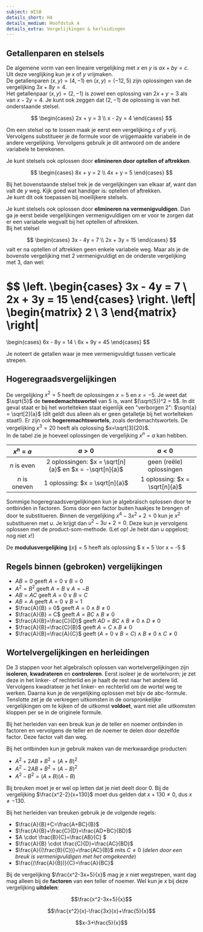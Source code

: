 ```yaml
---
subject: WISB
details_short: H4
details_medium: Hoofdstuk 4
details_extra: Vergelijkingen & herleidingen
---
```


## Getallenparen en stelsels

De algemene vorm van een lineaire vergelijking met $x$ en $y$ is $ax+by=c$. Uit deze verglijking kun je $x$ of $y$ vrijmaken.  
De getallenparen $(x, y) = (4, -1)$ en $(x, y) = (-12, 5)$ zijn oplossingen van de vergelijking $3x+8y=4$.  
Het getallenpaar $(x, y) = (2, -1)$ is zowel een oplossing van $2x+y=3$ als van $x-2y=4$. Je kunt ook zeggen dat $(2, -1)$ de oplossing is van het onderstaande stelsel.

$$
\begin{cases}
2x + y = 3 \\
x - 2y = 4
\end{cases}
$$

Om een stelsel op te lossen maak je eerst een vergelijking $x$ of $y$ vrij. Vervolgens substitueer je de formule voor de vrijgemaakte variabele in de andere vergelijking. Vervolgens gebruik je dit antwoord om de andere variabele te berekenen.

Je kunt stelsels ook oplossen door **elimineren door optellen of aftrekken**.

$$
\begin{cases}
8x + y = 2 \\
4x + y = 5
\end{cases}
$$

Bij het bovenstaande stelsel trek je de vergelijkingen van elkaar af, want dan valt de $y$ weg. Kijk goed wat handiger is: optellen of aftrekken.  
Je kunt dit ook toepassen bij moeilijkere stelsels.

Je kunt stelsels ook oplossen door **elimineren na vermenigvuldigen**. Dan ga je eerst beide vergelijkingen vermenigvuldigen om er voor te zorgen dat er een variabele wegvalt bij het optellen of aftrekken.  
Bij het stelsel

$$
\begin{cases}
3x - 4y = 7 \\
2x + 3y = 15
\end{cases}
$$
valt er na optellen of aftrekken geen enkele variabele weg. Maar als je de bovenste vergelijking met 2 vermenigvuldigt en de onderste vergelijking met 3, dan wel:

$$
\left.
\begin{cases}
3x - 4y = 7 \\
2x + 3y = 15
\end{cases}
\right.
\left|
\begin{matrix}
2 \\
3
\end{matrix}
\right|
=
\begin{cases}
6x - 8y = 14 \\
6x + 9y = 45
\end{cases}
$$

Je noteert de getallen waar je mee vermenigvuldigt tussen verticale strepen.

## Hogeregraadsvergelijkingen

De vergelijking $x^2 = 5$ heeft de oplossingen $x=5$ en $x=-5$. Je weet dat $\sqrt{5}$ de **tweedemachtswortel** van 5 is, want $(\sqrt{5})^2 = 5$. In dit geval staat er bij het wortelteken staat eigenlijk een "verborgen 2": $\sqrt{a} = \sqrt[2]{a}$ (dit geldt dus alleen als er geen getalletje bij het wortelteken staat!). Er zijn ook **hogeremachtswortels**, zoals derdemachtswortels. De vergelijking $x^3 = 20$ heeft als oplossing $x=\sqrt[3]{20}$.  
In de tabel zie je hoeveel oplossingen de vergelijking $x^n = a$ kan hebben.

|   $x^n = a$   |                        $a > 0$                         |            $a < 0$             |
| :-----------: | :----------------------------------------------------: | :----------------------------: |
|  $n$ is even  | 2 oplossingen: $x = \sqrt[n]{a}$ en $x = -\sqrt[n]{a}$ |    geen (reële) oplossingen    |
| $n$ is oneven |             1 oplossing: $x = \sqrt[n]{a}$             | 1 oplossing: $x = \sqrt[n]{a}$ |

Sommige hogeregraadsvergelijkingen kun je algebraïsch oplossen door te ontbinden in factoren. Soms door een factor buiten haakjes te brengen of door te substitueren. Binnen de vergelijking $x^4-3x^2+2=0$ kun je $x^2$ substitueren met $u$. Je krijgt dan $u^2-3u+2=0$. Deze kun je vervolgens oplossen met de product-som-methode. (Let op! Je hebt dan $u$ opgelost; nog niet $x$!)

De **modulusvergelijking** $\| x \| = 5$ heeft als oplossing $ x = 5 \lor x = -5 $

## Regels binnen (gebroken) vergelijkingen

* $AB = 0$ geeft $A = 0 \lor B = 0$
* $A^2=B^2$ geeft $A=B \lor A=-B$
* $AB=AC$ geeft $A=0 \lor B=C$
* $AB=A$ geeft $A=0 \lor B=1$  
* $\frac{A}{B} = 0$ geeft $A=0 \land B \neq 0$
* $\frac{A}{B} = C$ geeft $A=BC \land B \neq 0$
* $\frac{A}{B}=\frac{C}{D}$ geeft $AD=BC \land B \neq 0 \land D \neq 0$
* $\frac{A}{B}=\frac{C}{B}$ geeft $A=C \land B \neq 0$
* $\frac{A}{B}=\frac{A}{C}$ geeft $(A=0 \lor B=C) \land B \neq 0 \land C \neq 0$

## Wortelvergelijkingen en herleidingen

De 3 stappen voor het algebraïsch oplossen van wortelvergelijkingen zijn **isoleren**, **kwadrateren** en **controleren**. Eerst isoleer je de wortelvorm; je zet deze in het linker- of rechterlid en je haalt de rest naar het andere lid. Vervolgens kwadrateer je het linker- en rechterlid om de wortel weg te werken. Daarna kun je de vergelijking oplossen met bijv de abc-formule. Tenslotte zet je de verkregen uitkomsten in de oorspronkelijke vergelijkingen om te kijken of de uitkomst **voldoet**, want niet alle uitkomsten kloppen per se in de originele formule.

Bij het herleiden van een breuk kun je de teller en noemer ontbinden in factoren en vervolgens de teller en de noemer te delen door dezelfde factor. Deze factor valt dan weg.

Bij het ontbinden kun je gebruik maken van de merkwaardige producten:

* $A^2+2AB+B^2=(A+B)^2$
* $A^2-2AB+B^2=(A-B)^2$  
* $A^2-B^2=(A+B)(A-B)$

Bij breuken moet je er wel op letten dat je niet deelt door 0. Bij de vergelijking $\frac{x^2-2}{x+130}$ moet dus gelden dat $x+130 \neq 0$, dus $x \neq -130$.

Bij het herleiden van breuken gebruik je de volgende regels:

* $\frac{A}{B}+C=\frac{A+BC}{B}$
* $\frac{A}{B}+\frac{C}{D}=\frac{AD+BC}{BD}$  
* $A \cdot \frac{B}{C}=\frac{AB}{C} $
* $\frac{A}{B} \cdot \frac{C}{D}=\frac{AC}{BD}$  
* $\frac{A}{(\frac{B}{C})}=\frac{AC}{B}$ mits $C \neq 0$ (*delen door een breuk is vermenigvuldigen met het omgekeerde*)
* $\frac{(\frac{A}{B})}{C}=\frac{A}{BC}$

Bij de vergelijking $\frac{x^2-3x+5}{x}$ mag je $x$ niet wegstrepen, want dag mag alleen bij de **factoren** van een teller of noemer. Wel kun je $x$ bij deze vergelijking **uitdelen**:

$$\frac{x^2-3x+5}{x}$$

$$\frac{x^2}{x}-\frac{3x}{x}+\frac{5}{x}$$

$$x-3+\frac{5}{x}$$

